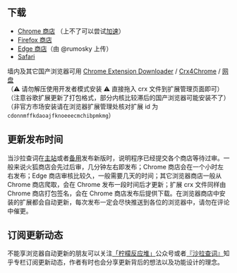 ## 下载

- [Chrome 商店][chrome] （上不了可以尝试[加速](https://jike138.net/auth/register?code=U1tj)）
- [Firefox 商店][firefox]
- [Edge 商店][edge]（由 @rumosky 上传）
- [Safari][safari]

墙内及其它国产浏览器可用 [Chrome Extension Downloader](https://chrome-extension-downloader.com/) / [Crx4Chrome](https://www.crx4chrome.com/extensions/cdonnmffkdaoajfknoeeecmchibpmkmg/) / [网盘](https://72k.us/dir788/24782725-37758132-dc15d5)  
（:warning: 请勿解压使用开发者模式安装 :warning:  直接拖入 crx 文件到扩展管理页面即可）  
（注意谷歌扩展更新了打包格式，部分内核比较滞后的国产浏览器可能安装不了）  
（非官方市场安装请在浏览器扩展管理处核对扩展 id 为 `cdonnmffkdaoajfknoeeecmchibpmkmg`）

## 更新发布时间

当沙拉查词在[主站](https://saladict.crimx.com/releases)或者[备用](https://github.com/crimx/ext-saladict/releases)发布新版时，说明程序已经提交各个商店等待过审。一般来说火狐商店会先过后审，几分钟左右即发布；Chrome 商店会在一个小时左右发布；Edge 商店审核比较久，一般需要几天的时间；其它浏览器商店一般从 Chrome 商店爬取，会在 Chrome 发布一段时间后才更新；扩展 crx 文件同样由 Chrome 商店打包签名，会在 Chrome 商店发布后提供下载。在浏览器商店中安装的扩展都会自动更新，每次发布一定会尽快推送到各位的浏览器中，请勿在评论中催更。

## 订阅更新动态

不能享浏览器自动更新的朋友可以关注[「柠檬反应堆」][mp]公众号或者[『沙拉查词』][zhihu]知乎专栏订阅更新动态，作者有时也会分享更新背后的想法以及功能设计的理念。

[chrome]: https://chrome.google.com/webstore/detail/cdonnmffkdaoajfknoeeecmchibpmkmg/reviews?hl=en
[firefox]: https://addons.mozilla.org/firefox/addon/ext-saladict/
[edge]: https://microsoftedge.microsoft.com/addons/detail/idghocbbahafpfhjnfhpbfbmpegphmmp
[safari]: https://saladict.crimx.com/safari
[zhihu]: https://zhuanlan.zhihu.com/saladict
[mp]: https://mp.weixin.qq.com/s/Nnhk_NRWMqsFGkc5ST6odg
